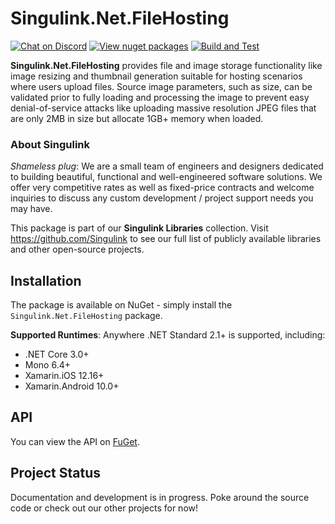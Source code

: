 # Singulink.Net.FileHosting

[![Chat on Discord](https://img.shields.io/discord/906246067773923490)](https://discord.gg/EkQhJFsBu6)
[![View nuget packages](https://img.shields.io/nuget/v/Singulink.Net.FileHosting.svg)](https://www.nuget.org/packages/Singulink.Net.FileHosting/)
[![Build and Test](https://github.com/Singulink/Singulink.Net.FileHosting/workflows/build%20and%20test/badge.svg)](https://github.com/Singulink/Singulink.Net.FileHosting/actions?query=workflow%3A%22build+and+test%22)

**Singulink.Net.FileHosting** provides file and image storage functionality like image resizing and thumbnail generation suitable for hosting scenarios where users upload files. Source image parameters, such as size, can be validated prior to fully loading and processing the image to prevent easy denial-of-service attacks like uploading massive resolution JPEG files that are only 2MB in size but allocate 1GB+ memory when loaded.

### About Singulink

*Shameless plug*: We are a small team of engineers and designers dedicated to building beautiful, functional and well-engineered software solutions. We offer very competitive rates as well as fixed-price contracts and welcome inquiries to discuss any custom development / project support needs you may have.

This package is part of our **Singulink Libraries** collection. Visit https://github.com/Singulink to see our full list of publicly available libraries and other open-source projects.

## Installation

The package is available on NuGet - simply install the `Singulink.Net.FileHosting` package.

**Supported Runtimes**: Anywhere .NET Standard 2.1+ is supported, including:
- .NET Core 3.0+
- Mono 6.4+
- Xamarin.iOS 12.16+
- Xamarin.Android 10.0+

## API

You can view the API on [FuGet](https://www.fuget.org/packages/Singulink.Net.FileHosting).

## Project Status

Documentation and development is in progress. Poke around the source code or check out our other projects for now!
